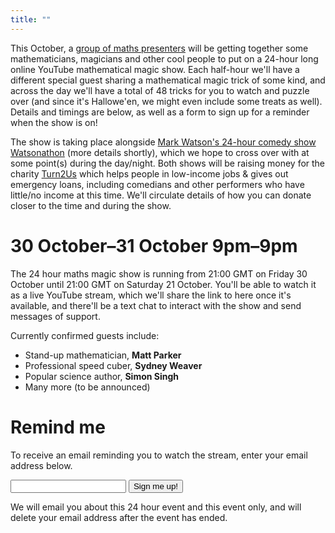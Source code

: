 ```yaml
---
title: ""
---
```


This October, a <a href="http://24hourmaths.com/team.html">group of maths presenters</a> will be getting together some mathematicians, magicians and other cool people to put on a 24-hour long online YouTube mathematical magic show. Each half-hour we'll have a different special guest sharing a mathematical magic trick of some kind, and across the day we'll have a total of 48 tricks for you to watch and puzzle over (and since it's Hallowe'en, we might even include some treats as well). Details and timings are below, as well as a form to sign up for a reminder when the show is on!

The show is taking place alongside <a href="http://watsonathon.com">Mark Watson's 24-hour comedy show Watsonathon</a> (more details shortly), which we hope to cross over with at some point(s) during the day/night. Both shows will be raising money for the charity <a href="https://www.turn2us.org.uk/">Turn2Us</a> which helps people in low-income jobs & gives out emergency loans, including comedians and other performers who have little/no income at this time. We'll circulate details of how you can donate closer to the time and during the show.

30 October&ndash;31 October 9pm&ndash;9pm
=========================================

The 24 hour maths magic show is running from 21:00 GMT on Friday 30 October until 21:00 GMT on Saturday 21 October. You'll be able to watch it as a live YouTube stream, which we'll share the link to here once it's available, and there'll be a text chat to interact with the show and send messages of support.

Currently confirmed guests include:

- Stand-up mathematician, <strong>Matt Parker</strong>
- Professional speed cuber, <strong>Sydney Weaver</strong>
- Popular science author, <strong>Simon Singh</strong>
- Many more (to be announced)


Remind me
=========

To receive an email reminding you to watch the stream, enter your email address below.

<form action="https://formspree.io/f/xdopgnal" method="POST">
  <input type="email" name="_replyto">
  <input type="submit" value="Sign me up!">
</form>

We will email you about this 24 hour event and this event only, and will delete your email address
after the event has ended.
